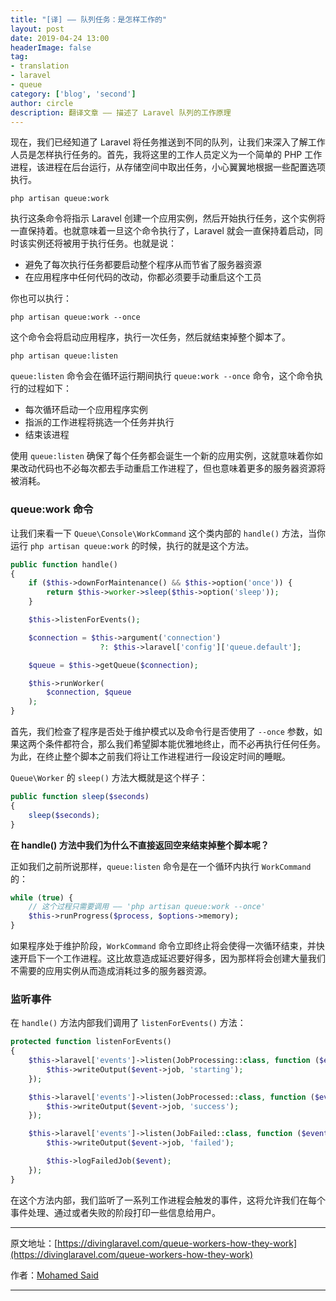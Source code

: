 ```yaml
---
title: "[译] —— 队列任务：是怎样工作的"
layout: post
date: 2019-04-24 13:00
headerImage: false
tag:
- translation
- laravel
- queue
category: ['blog', 'second']
author: circle
description: 翻译文章 —— 描述了 Laravel 队列的工作原理
---
```


现在，我们已经知道了 Laravel 将任务推送到不同的队列，让我们来深入了解工作人员是怎样执行任务的。首先，我将这里的工作人员定义为一个简单的 PHP 工作进程，该进程在后台运行，从存储空间中取出任务，小心翼翼地根据一些配置选项执行。

```shell
php artisan queue:work
```

执行这条命令将指示 Laravel 创建一个应用实例，然后开始执行任务，这个实例将一直保持着。也就意味着一旦这个命令执行了，Laravel 就会一直保持着启动，同时该实例还将被用于执行任务。也就是说：

* 避免了每次执行任务都要启动整个程序从而节省了服务器资源
* 在应用程序中任何代码的改动，你都必须要手动重启这个工员

你也可以执行：

```shell
php artisan queue:work --once
```

这个命令会将启动应用程序，执行一次任务，然后就结束掉整个脚本了。

```shell
php artisan queue:listen
```

`queue:listen` 命令会在循环运行期间执行 `queue:work --once` 命令，这个命令执行的过程如下：

* 每次循环启动一个应用程序实例
* 指派的工作进程将挑选一个任务并执行
* 结束该进程

使用 `queue:listen` 确保了每个任务都会诞生一个新的应用实例，这就意味着你如果改动代码也不必每次都去手动重启工作进程了，但也意味着更多的服务器资源将被消耗。

### queue:work 命令

让我们来看一下 `Queue\Console\WorkCommand` 这个类内部的 `handle()` 方法，当你运行 `php artisan queue:work` 的时候，执行的就是这个方法。

```php
public function handle()
{
    if ($this->downForMaintenance() && $this->option('once')) {
        return $this->worker->sleep($this->option('sleep'));
    }

    $this->listenForEvents();

    $connection = $this->argument('connection')
                    ?: $this->laravel['config']['queue.default'];

    $queue = $this->getQueue($connection);

    $this->runWorker(
        $connection, $queue
    );
}
```

首先，我们检查了程序是否处于维护模式以及命令行是否使用了 `--once` 参数，如果这两个条件都符合，那么我们希望脚本能优雅地终止，而不必再执行任何任务。为此，在终止整个脚本之前我们将让工作进程进行一段设定时间的睡眠。

`Queue\Worker` 的 `sleep()` 方法大概就是这个样子：

```php
public function sleep($seconds)
{
    sleep($seconds);
}
```

**在 handle() 方法中我们为什么不直接返回空来结束掉整个脚本呢？**

正如我们之前所说那样，`queue:listen` 命令是在一个循环内执行 `WorkCommand` 的：

```php
while (true) {
    // 这个过程只需要调用 —— 'php artisan queue:work --once'
    $this->runProgress($process, $options->memory);
}
```

如果程序处于维护阶段，`WorkCommand` 命令立即终止将会使得一次循环结束，并快速开启下一个工作进程。这比故意造成延迟要好得多，因为那样将会创建大量我们不需要的应用实例从而造成消耗过多的服务器资源。

### 监听事件

在 `handle()` 方法内部我们调用了 `listenForEvents()` 方法：

```php
protected function listenForEvents()
{
    $this->laravel['events']->listen(JobProcessing::class, function ($event) {
        $this->writeOutput($event->job, 'starting');
    });

    $this->laravel['events']->listen(JobProcessed::class, function ($event) {
        $this->writeOutput($event->job, 'success');
    });

    $this->laravel['events']->listen(JobFailed::class, function ($event) {
        $this->writeOutput($event->job, 'failed');

        $this->logFailedJob($event);
    });
}
```

在这个方法内部，我们监听了一系列工作进程会触发的事件，这将允许我们在每个事件处理、通过或者失败的阶段打印一些信息给用户。


---
原文地址：[https://divinglaravel.com/queue-workers-how-they-work](https://divinglaravel.com/queue-workers-how-they-work)

作者：[Mohamed Said](https://twitter.com/themsaid)

---
